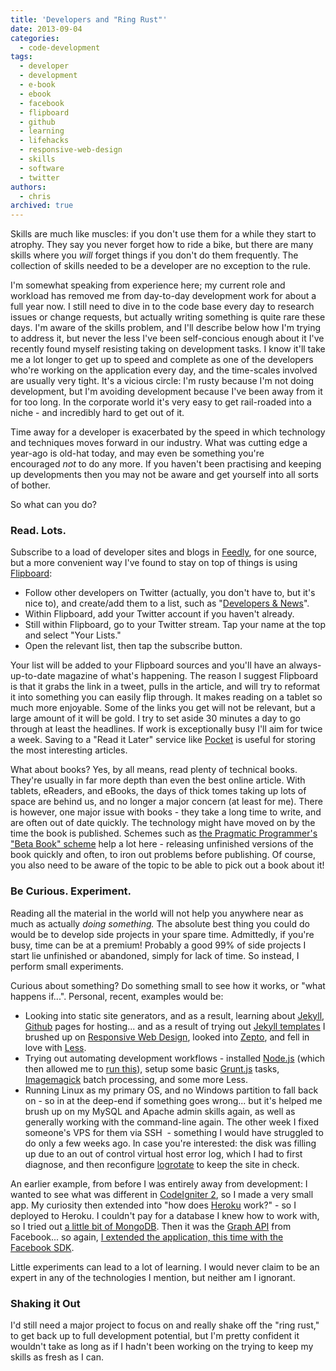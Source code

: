 ```yaml
---
title: 'Developers and "Ring Rust"'
date: 2013-09-04
categories:
  - code-development
tags:
  - developer
  - development
  - e-book
  - ebook
  - facebook
  - flipboard
  - github
  - learning
  - lifehacks
  - responsive-web-design
  - skills
  - software
  - twitter
authors:
  - chris
archived: true
---
```


Skills are much like muscles: if you don't use them for a while they start to atrophy. They say you never forget how to ride a bike, but there are many skills where you *will* forget things if you don't do them frequently. The collection of skills needed to be a developer are no exception to the rule.

I'm somewhat speaking from experience here; my current role and workload has removed me from day-to-day development work for about a full year now. I still need to dive in to the code base every day to research issues or change requests, but actually writing something is quite rare these days. I'm aware of the skills problem, and I'll describe below how I'm trying to address it, but never the less I've been self-concious enough about it I've recently found myself resisting taking on development tasks. I know it'll take me a lot longer to get up to speed and complete as one of the developers who're working on the application every day, and the time-scales involved are usually very tight. It's a vicious circle: I'm rusty because I'm not doing development, but I'm avoiding development because I've been away from it for too long. In the corporate world it's very easy to get rail-roaded into a niche - and incredibly hard to get out of it.

Time away for a developer is exacerbated by the speed in which technology and techniques moves forward in our industry. What was cutting edge a year-ago is old-hat today, and may even be something you're encouraged *not* to do any more. If you haven't been practising and keeping up developments then you may not be aware and get yourself into all sorts of bother.

So what can you do?

### Read. Lots.

Subscribe to a load of developer sites and blogs in [Feedly](http://www.feedly.com "feedly"), for one source, but a more convenient way I've found to stay on top of things is using [Flipboard](http://www.flipboard.com/ "Flipboard"):

- Follow other developers on Twitter (actually, you don't have to, but it's nice to), and create/add them to a list, such as "[Developers & News](https://twitter.com/__chrismc/lists/developers-news)".
- Within Flipboard, add your Twitter account if you haven't already.
- Still within Flipboard, go to your Twitter stream. Tap your name at the top and select "Your Lists."
- Open the relevant list, then tap the subscribe button.

Your list will be added to your Flipboard sources and you'll have an always-up-to-date magazine of what's happening. The reason I suggest Flipboard is that it grabs the link in a tweet, pulls in the article, and will try to reformat it into something you can easily flip through. It makes reading on a tablet so much more enjoyable. Some of the links you get will not be relevant, but a large amount of it will be gold. I try to set aside 30 minutes a day to go through at least the headlines. If work is exceptionally busy I'll aim for twice a week. Saving to a "Read it Later" service like [Pocket](http://getpocket.com/) is useful for storing the most interesting articles.

What about books? Yes, by all means, read plenty of technical books. They're usually in far more depth than even the best online article. With tablets, eReaders, and eBooks, the days of thick tomes taking up lots of space are behind us, and no longer a major concern (at least for me). There is however, one major issue with books - they take a long time to write, and are often out of date quickly. The technology might have moved on by the time the book is published. Schemes such as [the Pragmatic Programmer's "Beta Book" scheme](http://pragprog.com/frequently-asked-questions/beta-books) help a lot here - releasing unfinished versions of the book quickly and often, to iron out problems before publishing. Of course, you also need to be aware of the topic to be able to pick out a book about it!

### Be Curious. Experiment.

Reading all the material in the world will not help you anywhere near as much as actually *doing something.* The absolute best thing you could do would be to develop side projects in your spare time. Admittedly, if you're busy, time can be at a premium! Probably a good 99% of side projects I start lie unfinished or abandoned, simply for lack of time. So instead, I perform small experiments.

Curious about something? Do something small to see how it works, or "what happens if...". Personal, recent, examples would be:

- Looking into static site generators, and as a result, learning about [Jekyll](http://jekyllrb.com/), [Github](http://github.com "GitHub") pages for hosting... and as a result of trying out [Jekyll templates](http://jekyllrb.com/docs/templates/) I brushed up on [Responsive Web Design](http://www.abookapart.com/products/responsive-web-design), looked into [Zepto](http://zeptojs.com/), and fell in love with [Less](http://lesscss.org/).
- Trying out automating development workflows - installed [Node.js](http://nodejs.org/) (which then allowed me to [run this](http://chrismcleod.me/2013/08/27/move-from-playlists-from-spotify-to-google-music-with-portify/ "Move from Playlists from Spotify to Google Music with Portify")), setup some basic [Grunt.js](gruntjs.com) tasks, [Imagemagick](http://www.imagemagick.org) batch processing, and some more Less.
- Running Linux as my primary OS, and no Windows partition to fall back on - so in at the deep-end if something goes wrong... but it's helped me brush up on my MySQL and Apache admin skills again, as well as generally working with the command-line again. The other week I fixed someone's VPS for them via SSH  - something I would have struggled to do only a few weeks ago. In case you're interested: the disk was filling up due to an out of control virtual host error log, which I had to first diagnose, and then reconfigure [logrotate](http://linuxcommand.org/man_pages/logrotate8.html) to keep the site in check.

An earlier example, from before I was entirely away from development: I wanted to see what was different in [CodeIgniter 2](http://ellislab.com/codeigniter), so I made a very small app. My curiosity then extended into "how does [Heroku](http://www.heroku.com/ "Heroku") work?" - so I deployed to Heroku. I couldn't pay for a database I knew how to work with, so I tried out [a little bit of MongoDB](/blog/use-custom-php-extensions-on-heroku/ "Use Custom PHP Extensions on Heroku"). Then it was the [Graph API](http://developers.facebook.com/docs/api "Graph API") from Facebook... so again, [I extended the application, this time with the Facebook SDK](/blog/using-the-facebook-php-sdk-with-codeigniter/ "Using the Facebook PHP SDK with CodeIgniter").

Little experiments can lead to a lot of learning. I would never claim to be an expert in any of the technologies I mention, but neither am I ignorant.

### Shaking it Out

I'd still need a major project to focus on and really shake off the "ring rust," to get back up to full development potential, but I'm pretty confident it wouldn't take as long as if I hadn't been working on the trying to keep my skills as fresh as I can.
